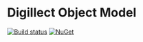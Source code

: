 ﻿Digillect Object Model
======================

[![Build status](https://ci.appveyor.com/api/projects/status/rxtm2w2iyyvc3up9?svg=true)](https://ci.appveyor.com/project/Digillect/object-model)
[![NuGet](https://img.shields.io/nuget/v/Digillect.ObjectModel.svg)](https://www.nuget.org/packages/Digillect.ObjectModel)
